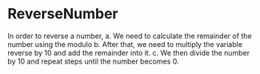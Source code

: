 # ReverseNumber
In order to reverse a number,  a. We need to calculate the remainder of the number using the modulo b. After that, we need to multiply the variable reverse by 10 and add the remainder into it. c. We then divide the number by 10 and repeat steps until the number becomes 0.
